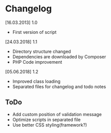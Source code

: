 # Changelog

[16.03.2013] 1.0
* First version of script

[24.03.2018] 1.1
* Directory structure changed
* Dependencies are downloaded by Composer
* PHP Code improvement

[05.06.2018] 1.2
* Improved class loading
* Separated files for changelog and todo notes 

## ToDo
- Add custom position of validation message
- Optimize scripts in separated file
- Use better CSS styling(framework?)